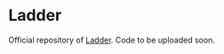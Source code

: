 # Ladder

Official repository of [Ladder](https://arxiv.org/abs/2408.07832). Code to be uploaded soon.
